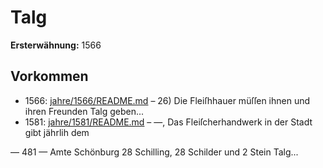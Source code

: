 # Talg

**Ersterwähnung:** 1566

## Vorkommen
- 1566: [jahre/1566/README.md](../jahre/1566/README.md) – 26) Die Fleiſhhauer müſſen ihnen und ihren Freunden
Talg geben...
- 1581: [jahre/1581/README.md](../jahre/1581/README.md) – —, Das Fleiſcherhandwerk in der Stadt gibt jährlih dem


— 481 —
Amte Schönburg 28 Schilling, 28 Schilder und 2 Stein
Talg...
